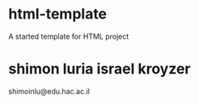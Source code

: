 # html-template
A started template for HTML project

<h1>shimon luria  israel kroyzer</h1>
<p>shimoinlu@edu.hac.ac.il </p>

